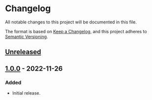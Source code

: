 # Changelog

All notable changes to this project will be documented in this file.

The format is based on [Keep a Changelog](https://keepachangelog.com/en/1.0.0/),
and this project adheres to [Semantic Versioning](https://semver.org/spec/v2.0.0.html).

## [Unreleased]

## [1.0.0] - 2022-11-26

### Added

- Initial release.

[unreleased]: https://github.com/sankaku-deltalab/plain-aa-tree/compare/1.0.0...HEAD
[1.0.0]: https://github.com/sankaku-deltalab/plain-aa-tree/releases/tag/1.0.0

